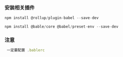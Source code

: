 ### 安装相关插件

```js
npm install @rollup/plugin-babel --save-dev

npm install @bable/core @babel/preset-env --save-dev
```

### 注意
```js
 一定要配置 .bablerc 
```
